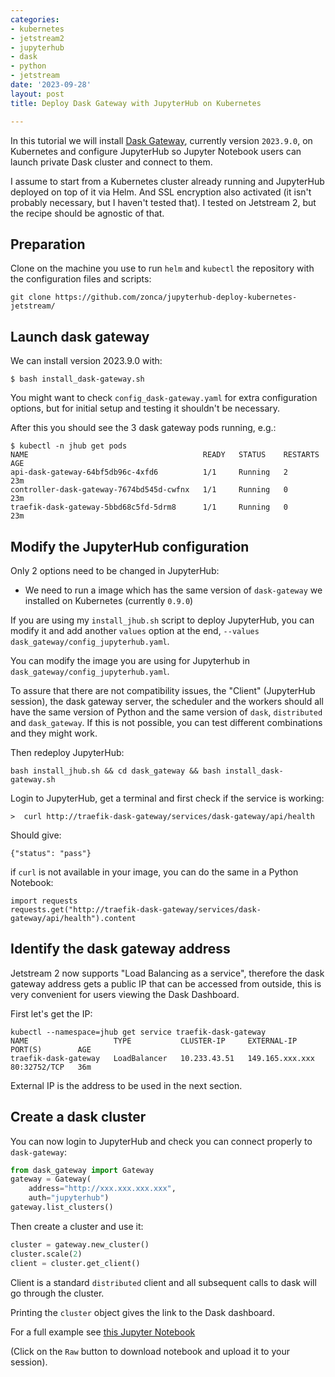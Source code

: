 ```yaml
---
categories:
- kubernetes
- jetstream2
- jupyterhub
- dask
- python
- jetstream
date: '2023-09-28'
layout: post
title: Deploy Dask Gateway with JupyterHub on Kubernetes

---
```


In this tutorial we will install [Dask Gateway](https://gateway.dask.org/index.html), currently version `2023.9.0`, on Kubernetes and configure JupyterHub so
Jupyter Notebook users can launch private Dask cluster and connect to them.

I assume to start from a Kubernetes cluster already running and
JupyterHub deployed on top of it via Helm. And SSL encryption also activated (it isn't probably necessary, but I haven't tested that).
I tested on Jetstream 2, but the recipe should be agnostic of that.

## Preparation

Clone on the machine you use to run `helm` and `kubectl` the repository
with the configuration files and scripts:

	git clone https://github.com/zonca/jupyterhub-deploy-kubernetes-jetstream/

## Launch dask gateway

We can install version 2023.9.0 with:

	$ bash install_dask-gateway.sh

You might want to check `config_dask-gateway.yaml` for extra configuration options, but for initial setup and testing it shouldn't be necessary.

After this you should see the 3 dask gateway pods running, e.g.:

	$ kubectl -n jhub get pods
	NAME                                       READY   STATUS    RESTARTS   AGE
	api-dask-gateway-64bf5db96c-4xfd6          1/1     Running   2          23m
	controller-dask-gateway-7674bd545d-cwfnx   1/1     Running   0          23m
	traefik-dask-gateway-5bbd68c5fd-5drm8      1/1     Running   0          23m

## Modify the JupyterHub configuration

Only 2 options need to be changed in JupyterHub:

* We need to run a image which has the same version of `dask-gateway` we installed on Kubernetes (currently `0.9.0`)

If you are using my `install_jhub.sh` script to deploy JupyterHub,
you can modify it and add another `values` option at the end, `--values dask_gateway/config_jupyterhub.yaml`.

You can modify the image you are using for Jupyterhub in `dask_gateway/config_jupyterhub.yaml`.

To assure that there are not compatibility issues, the "Client" (JupyterHub session), the dask gateway server, the scheduler and the workers should all have the same version of Python and the same version of `dask`, `distributed` and `dask_gateway`. If this is not possible, you can test different combinations and they might work.

Then redeploy JupyterHub:

	bash install_jhub.sh && cd dask_gateway && bash install_dask-gateway.sh

Login to JupyterHub, get a terminal and first check if the service is working:

    >  curl http://traefik-dask-gateway/services/dask-gateway/api/health

Should give:

    {"status": "pass"}

if `curl` is not available in your image, you can do the same in a Python Notebook:

    import requests
    requests.get("http://traefik-dask-gateway/services/dask-gateway/api/health").content

## Identify the dask gateway address

Jetstream 2 now supports "Load Balancing as a service", therefore the dask gateway address gets a public IP that can be accessed from outside, this is very convenient for users viewing the Dask Dashboard.

First let's get the IP:

    kubectl --namespace=jhub get service traefik-dask-gateway
    NAME                   TYPE           CLUSTER-IP     EXTERNAL-IP       PORT(S)        AGE
    traefik-dask-gateway   LoadBalancer   10.233.43.51   149.165.xxx.xxx   80:32752/TCP   36m

External IP is the address to be used in the next section.

## Create a dask cluster

You can now login to JupyterHub and check you can connect properly to `dask-gateway`:

```python
from dask_gateway import Gateway
gateway = Gateway(
    address="http://xxx.xxx.xxx.xxx",
    auth="jupyterhub")
gateway.list_clusters()
```

Then create a cluster and use it:

```python
cluster = gateway.new_cluster()
cluster.scale(2)
client = cluster.get_client()
```

Client is a standard `distributed` client and all subsequent calls to dask will go
through the cluster.

Printing the `cluster` object gives the link to the Dask dashboard.

For a full example see [this Jupyter Notebook](https://gist.github.com/zonca/e5aff9b8a1aa525b772cb2532cd720d0)

(Click on the `Raw` button to download notebook and upload it to your session).
